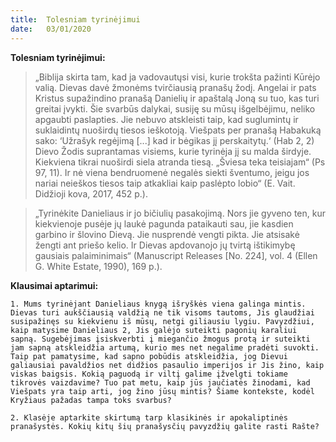 ```yaml
---
title:  Tolesniam tyrinėjimui
date:   03/01/2020
---
```


**Tolesniam tyrinėjimui:**

> <p></p>
> „Biblija skirta tam, kad ja vadovautųsi visi, kurie trokšta pažinti Kūrėjo valią. Dievas davė žmonėms tvirčiausią pranašų žodį. Angelai ir pats Kristus supažindino pranašą Danielių ir apaštalą Joną su tuo, kas turi greitai įvykti. Šie svarbūs dalykai, susiję su mūsų išgelbėjimu, neliko apgaubti paslapties. Jie nebuvo atskleisti taip, kad suglumintų ir suklaidintų nuoširdų tiesos ieškotoją. Viešpats per pranašą Habakuką sako: ‘Užrašyk regėjimą [...] kad ir bėgikas jį perskaitytų.‘ (Hab 2, 2) Dievo Žodis suprantamas visiems, kurie tyrinėja jį su malda širdyje. Kiekviena tikrai nuoširdi siela atranda tiesą. „Šviesa teka teisiajam“ (Ps 97, 11). Ir nė viena bendruomenė negalės siekti šventumo, jeigu jos nariai neieškos tiesos taip atkakliai kaip paslėpto lobio“ (E. Vait. Didžioji kova, 2017, 452 p.).

> <p></p>
> „Tyrinėkite Danieliaus ir jo bičiulių pasakojimą. Nors jie gyveno ten, kur kiekvienoje pusėje jų laukė pagunda pataikauti sau, jie kasdien garbino ir šlovino Dievą. Jie nusprendė vengti pikta. Jie atsisakė žengti ant priešo kelio. Ir Dievas apdovanojo jų tvirtą ištikimybę gausiais palaiminimais“ (Manuscript Releases [No. 224], vol. 4 (Ellen G. White Estate, 1990), 169 p.).

**Klausimai aptarimui:**

`1. Mums tyrinėjant Danieliaus knygą išryškės viena galinga mintis. Dievas turi aukščiausią valdžią ne tik visoms tautoms, Jis glaudžiai susipažinęs su kiekvienu iš mūsų, netgi giliausiu lygiu. Pavyzdžiui, kaip matysime Danieliaus 2, Jis galėjo suteikti pagonių karaliui sapną. Sugebėjimas įsiskverbti į miegančio žmogus protą ir suteikti jam sapną atskleidžia artumą, kurio mes net negalime pradėti suvokti. Taip pat pamatysime, kad sapno pobūdis atskleidžia, jog Dievui galiausiai pavaldžios net didžios pasaulio imperijos ir Jis žino, kaip viskas baigsis. Kokią paguodą ir viltį galime įžvelgti tokiame tikrovės vaizdavime? Tuo pat metu, kaip jūs jaučiatės žinodami, kad Viešpats yra taip arti, jog žino jūsų mintis? Šiame kontekste, kodėl Kryžiaus pažadas tampa toks svarbus?`

`2. Klasėje aptarkite skirtumą tarp klasikinės ir apokaliptinės pranašystės. Kokių kitų šių pranašysčių pavyzdžių galite rasti Rašte?`
